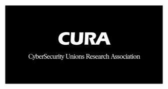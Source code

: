 <p align="center">
  <a href="https://www.facebook.com/cura.tw">
  <img width="900" src="../images/cura-official-icons.png"></a>
</p>